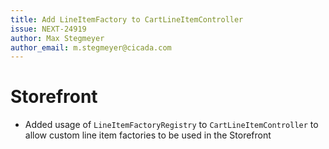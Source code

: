 ```yaml
---
title: Add LineItemFactory to CartLineItemController
issue: NEXT-24919
author: Max Stegmeyer
author_email: m.stegmeyer@cicada.com
---
```

# Storefront
* Added usage of `LineItemFactoryRegistry` to `CartLineItemController` to allow custom line item factories to be used in the Storefront
